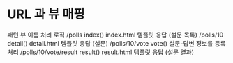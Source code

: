 # URL 과 뷰 매핑

패턴                      뷰 이름        처리 로직
/polls                    index()        index.html 템플릿 응답      (설문 목록)
/polls/10                 detail()       detail.html 템플릿 응답     (설문)
/polls/10/vote            vote()         설문-답변 정보를 등록처리
/polls/10/vote/result     result()       result.html 템플릿 응답     (설문 결과)